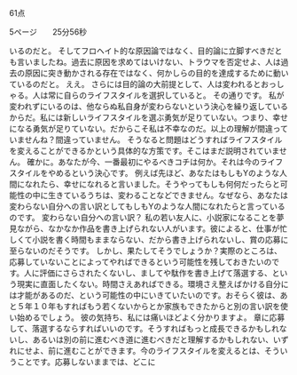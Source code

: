 61点


5ページ　　25分56秒

いるのだと。
そしてフロヘイト的な原因論ではなく、目的論に立脚すべきだとも言いましたね。過去に原因を求めてはいけない、トラウマを否定せよ、人は過去の原因に突き動かされる存在ではなく、何かしらの目的を達成するために動いているのだと。
ええ。
さらには目的論の大前提として、人は変われるとおっしゃる。人は常に自らのライフスタイルを選択していると。
その通りです。
私が変われずにいるのは、他ならぬ私自身が変わらないという決心を繰り返しているからだ。私には新しいライフスタイルを選ぶ勇気が足りていない。つまり、幸せになる勇気が足りていない。だからこそ私は不幸なのだ。以上の理解が間違っていませんね？間違っていません。
そうなると問題はどうすればライフスタイルを変えることができるかという具体的な方策です。そこはまだ説明されていません。
確かに。あなたが今、一番最初にやるべきコチは何か。それは今のライフスタイルをやめるという決心です。
例えば先ほど、あなたはもしもYのような人間になれたら、幸せになれると言いました。そうやってもしも何何だったらと可能性の中に生きているうちは、変わることなどできません。なぜなら、あなたは変わらない自分への言い訳としてもしもYのような人間になれたらと言っているのです。
変わらない自分への言い訳？
私の若い友人に、小説家になることを夢見ながら、なかなか作品を書き上げられない人がいます。彼によると、仕事が忙しくて小説を書く時間もままならない、だから書き上げられないし、賞の応募に至らないのだそうです。
しかし、果たしてそうでしょうか？実際のところは、応募していないことによってやればできるという可能性を残しておきたいのです。人に評価にさらされたくないし、ましてや駄作を書き上げて落選する、という現実に直面したくない。時間さえあればできる。環境さえ整えばかける自分には才能があるのだ、という可能性の中にいきていたいのです。おそらく彼は、あと５年１０年もすればもう若くないからとか家族もできたからと別の言い訳を使い始めるでしょう。
彼の気持ち、私には痛いほどよく分かりますよ。
章に応募して、落選するならすればいいのです。そうすればもっと成長できるかもしれないし、あるいは別の前に進むべき道に進むべきだと理解するかもしれない、いずれにせよ、前に進むことができます。今のライフスタイルを変えるとは、そういうことです。応募しないままでは、どこに





















